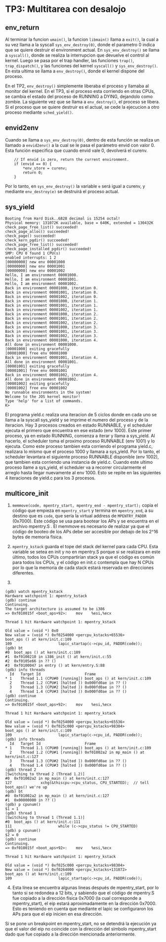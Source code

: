 TP3: Multitarea con desalojo
========================

env_return
---------

Al terminar la funcion `umain()`, la funcion `libmain()` llama a `exit()`, la cual a su vez llama a la syscall `sys_env_destroy(0)`, donde el parametro 0 indica que se quiere destruir el environment actual. En `sys_env_destroy()` se llama a `syscall()`, donde se realiza la interrupcion que devuelve el control al kernel. Luego se pasa por el trap handler, las funciones `trap()`, `trap_dispatch()`, y las funciones del kernel `syscall()` y `sys_env_destroy()`. 
En esta ultima se llama a `env_destroy()`, donde el kernel dispone del proceso.

En el TP2, `env_destroy()` simplemente liberaba el proceso y llamaba al monitor del kernel.
En el TP3, si el proceso esta corriendo en otras CPUs, se cambia el estado del proceso de RUNNING a DYING, dejandolo como zombie. La siguiente vez que se llama a `env_destroy()`, el proceso se libera.
Si el proceso que se quiere destruir es el actual, se cede la ejecucion a otro proceso mediante `sched_yield()`.

envid2env
---------

Cuando se llama a `sys_env_destroy(0)`, dentro de esta función se realiza un llamado a `envid2env()` a la cual se le pasa el parámetro envid con valor 0. Esta función especifica que cuando envid vale 0, devolverá el curenv.
```
	// If envid is zero, return the current environment.
	if (envid == 0) {
		*env_store = curenv;
		return 0;
	}
```

Por lo tanto, en `sys_env_destroy()` la variable `e` será igual a curenv, y mediante `env_destroy(e)` se destruirá el proceso actual.

sys_yield
---------
```
Booting from Hard Disk..6828 decimal is 15254 octal!
Physical memory: 131072K available, base = 640K, extended = 130432K
check_page_free_list() succeeded!
check_page_alloc() succeeded!
check_page() succeeded!
check_kern_pgdir() succeeded!
check_page_free_list() succeeded!
check_page_installed_pgdir() succeeded!
SMP: CPU 0 found 1 CPU(s)
enabled interrupts: 1 2
[00000000] new env 00001000
[00000000] new env 00001001
[00000000] new env 00001002
Hello, I am environment 00001000.
Hello, I am environment 00001001.
Hello, I am environment 00001002.
Back in environment 00001000, iteration 0.
Back in environment 00001001, iteration 0.
Back in environment 00001002, iteration 0.
Back in environment 00001000, iteration 1.
Back in environment 00001001, iteration 1.
Back in environment 00001002, iteration 1.
Back in environment 00001000, iteration 2.
Back in environment 00001001, iteration 2.
Back in environment 00001002, iteration 2.
Back in environment 00001000, iteration 3.
Back in environment 00001001, iteration 3.
Back in environment 00001002, iteration 3.
Back in environment 00001000, iteration 4.
All done in environment 00001000.
[00001000] exiting gracefully
[00001000] free env 00001000
Back in environment 00001001, iteration 4.
All done in environment 00001001.
[00001001] exiting gracefully
[00001001] free env 00001001
Back in environment 00001002, iteration 4.
All done in environment 00001002.
[00001002] exiting gracefully
[00001002] free env 00001002
No runnable environments in the system!
Welcome to the JOS kernel monitor!
Type 'help' for a list of commands.
K> 
```

El programa yield.c realiza una iteracion de 5 ciclos donde en cada uno se llama a la syscall sys_yield y se imprime el numero del proceso y de la iteracion.
Hay 3 procesos creados en estado RUNNABLE, y el scheduler ejecuta el primero que encuentra en ese estado (env 1000). Este primer proceso, ya en estado RUNNING, comienza a iterar y llama a sys_yield. 
Al hacerlo, el scheduler toma el proximo proceso RUNNABLE (env 1001) y lo ejecuta. Como este proceso tambien esta corriendo el programa yield.c, realizara lo mismo que el proceso 1000 y llamara a sys_yield. Por lo tanto, el scheduler levantara el siguiente proceso RUNNABLE disponible (env 1002), que tambien esta corriendo una instancia de yield.c. Cuando este ultimo proceso llame a sys_yield, el scheduler va a recorrer circularmente el arreglo hasta llegar nuevamente al env 1000.
Esto se repite en las siguientes 4 iteraciones de yield.c para los 3 procesos.


multicore_init
---------
1. `memmove(code, mpentry_start, mpentry_end - mpentry_start);` copia el código que empieza en `mpentry_start` y termina en `mpentry_end`, a su destino que es `code`, que sería la virtual address de `MPENTRY_PADDR` (0x7000). Este código se usa para bootear los APs y se encuentra en el archivo mpentry.S . El memmove es necesario de realizar ya que el código de booteo de los APs debe ser accesible por debajo de los 2^16 bytes de memoria física.

2. `mpentry_kstack` guarda el tope del stack del kernel para cada CPU. Esta variable se setea en init y no en mpentry.S porque si se realizara en este último, todos los CPUs compartirían stack ya que el código es común para todos los CPUs, y el código en init.c contempla que hay N CPUs por lo que la memoria de cada stack estará reservada en direcciones diferentes.

3. 

```
(gdb) watch mpentry_kstack
Hardware watchpoint 1: mpentry_kstack
(gdb) continue
Continuing.
The target architecture is assumed to be i386
=> 0xf010015f <boot_aps+92>:    mov    %esi,%ecx

Thread 1 hit Hardware watchpoint 1: mpentry_kstack

Old value = (void *) 0x0
New value = (void *) 0xf0254000 <percpu_kstacks+65536>
boot_aps () at kern/init.c:109
109                     lapic_startap(c->cpu_id, PADDR(code));
(gdb) bt
#0  boot_aps () at kern/init.c:109
#1  0xf0100210 in i386_init () at kern/init.c:55
#2  0xf0105e66 in ?? ()
#3  0xf0100047 in entry () at kern/entry.S:88
(gdb) info threads
  Id   Target Id                    Frame 
* 1    Thread 1.1 (CPU#0 [running]) boot_aps () at kern/init.c:109
  2    Thread 1.2 (CPU#1 [halted ]) 0x000fd0ae in ?? ()
  3    Thread 1.3 (CPU#2 [halted ]) 0x000fd0ae in ?? ()
  4    Thread 1.4 (CPU#3 [halted ]) 0x000fd0ae in ?? ()
(gdb) continue
Continuing.
=> 0xf010015f <boot_aps+92>:    mov    %esi,%ecx

Thread 1 hit Hardware watchpoint 1: mpentry_kstack

Old value = (void *) 0xf0254000 <percpu_kstacks+65536>
New value = (void *) 0xf025c000 <percpu_kstacks+98304>
boot_aps () at kern/init.c:109
109                     lapic_startap(c->cpu_id, PADDR(code));
(gdb) info threads
  Id   Target Id                    Frame 
* 1    Thread 1.1 (CPU#0 [running]) boot_aps () at kern/init.c:109
  2    Thread 1.2 (CPU#1 [running]) 0xf01002a2 in mp_main () at kern/init.c:127
  3    Thread 1.3 (CPU#2 [halted ]) 0x000fd0ae in ?? ()
  4    Thread 1.4 (CPU#3 [halted ]) 0x000fd0ae in ?? ()
(gdb) thread 2
[Switching to thread 2 (Thread 1.2)]
#0  0xf01002a2 in mp_main () at kern/init.c:127
127             xchg(&thiscpu->cpu_status, CPU_STARTED);  // tell boot_aps() we're up
(gdb) bt
#0  0xf01002a2 in mp_main () at kern/init.c:127
#1  0x00000000 in ?? ()
(gdb) p cpunum()
$1 = 1
(gdb) thread 1
[Switching to thread 1 (Thread 1.1)]
#0  boot_aps () at kern/init.c:111
111                     while (c->cpu_status != CPU_STARTED)
(gdb) p cpunum()
$2 = 0
(gdb) continue
Continuing.
=> 0xf010015f <boot_aps+92>:    mov    %esi,%ecx

Thread 1 hit Hardware watchpoint 1: mpentry_kstack

Old value = (void *) 0xf025c000 <percpu_kstacks+98304>
New value = (void *) 0xf0264000 <percpu_kstacks+131072>
boot_aps () at kern/init.c:109
109                     lapic_startap(c->cpu_id, PADDR(code));
```

4. Esta línea se encuentra algunas lineas después de mpentry_start, por lo tanto si se redondea a 12 bits, y sabiendo que el código de mpentry.S fue copiado a la dirección física 0x7000 (la cual corresponde a mpentry_start), el eip estará aproximadamente en la dirección 0x7000. Esto es teniendo en cuenta que mediante el lapic se configuraron los APs para que el eip inicien en esa dirección.

Si se pone un breakpoint en mpentry_start, no se detendrá la ejecución ya que el valor del eip no coincide con la dirección del símbolo mpentry_start dado que fue copiado a la dirección mencionada anteriormente.


